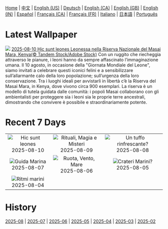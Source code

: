 [Home](../README.md) | [中文](zh-CN.md) | [English (US)](en-US.md) | [Deutsch](de-DE.md) | [English (CA)](en-CA.md) | [English (GB)](en-GB.md) | [English (IN)](en-IN.md) | [Español](es-ES.md) | [Français (CA)](fr-CA.md) | [Français (FR)](fr-FR.md) | [Italiano](it-IT.md) | [日本語](ja-JP.md) | [Português](pt-BR.md)

# Latest Wallpaper
![](https://www.bing.com/th?id=OHR.LionessKenya_IT-IT2680402991_UHD.jpg)
[2025-08-10 Hic sunt leones Leonessa nella Riserva Nazionale del Masai Mara, Kenya(© Tandem Stock/Adobe Stock)](https://www.bing.com/th?id=OHR.LionessKenya_IT-IT2680402991_UHD.jpg)
Con un ruggito che riecheggia attraverso le pianure, i leoni hanno da sempre affascinato l’immaginazione umana. Il 10 agosto, in occasione della "Giornata Mondiale del Leone", siamo invitati a celebrare questi iconici felini e a sensibilizzare sull’allarmante calo della loro popolazione; sull’urgenza della loro conservazione. Tra i luoghi ideali per avvistarli in libertà c’è la Riserva del Masai Mara, in Kenya, dove vivono circa 900 esemplari. La riserva è un modello di tutela guidata dalle comunità: i popoli Masai collaborano con gli ambientalisti per proteggere sia i leoni sia le proprie terre ancestrali, dimostrando che convivere è possibile e straordinariamente potente.

# Recent 7 Days
|  |  |  |
|:---:|:---:|:---:|
| ![](https://www.bing.com/th?id=OHR.LionessKenya_IT-IT2680402991_400x240.jpg "Hic sunt leones") 2025-08-10 | ![](https://www.bing.com/th?id=OHR.MaoriRock_IT-IT5330765111_400x240.jpg "Rituali, Magia e Misteri") 2025-08-09 | ![](https://www.bing.com/th?id=OHR.IguazuArgentina_IT-IT5625892885_400x240.jpg "Un tuffo rinfrescante?") 2025-08-08 |
| ![](https://www.bing.com/th?id=OHR.GasparillaLight_IT-IT1390366319_400x240.jpg "Guida Marina") 2025-08-07 | ![](https://www.bing.com/th?id=OHR.RuotaRimini_IT-IT1297102060_400x240.jpg "Ruota, Vento, Mare") 2025-08-06 | ![](https://www.bing.com/th?id=OHR.CaliforniaTidepool_IT-IT9185950611_400x240.jpg "Crateri Marini?") 2025-08-05 |
| ![](https://www.bing.com/th?id=OHR.BlackfinBarracuda_IT-IT1143705457_400x240.jpg "Ritmi marini") 2025-08-04 |  |  |

# History
[2025-08](../archives/wallpaper/it-IT/w_2025_08.md) | [2025-07](../archives/wallpaper/it-IT/w_2025_07.md) | [2025-06](../archives/wallpaper/it-IT/w_2025_06.md) | [2025-05](../archives/wallpaper/it-IT/w_2025_05.md) | [2025-04](../archives/wallpaper/it-IT/w_2025_04.md) | [2025-03](../archives/wallpaper/it-IT/w_2025_03.md) | [2025-02](../archives/wallpaper/it-IT/w_2025_02.md)
